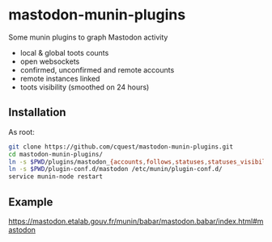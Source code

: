 # mastodon-munin-plugins
Some munin plugins to graph Mastodon activity

* local & global toots counts
* open websockets
* confirmed, unconfirmed and remote accounts
* remote instances linked
* toots visibility (smoothed on 24 hours)

## Installation

As root:
```bash
git clone https://github.com/cquest/mastodon-munin-plugins.git
cd mastodon-munin-plugins/
ln -s $PWD/plugins/mastodon_{accounts,follows,statuses,statuses_visibility_local,streams} /etc/munin/plugins/
ln -s $PWD/plugin-conf.d/mastodon /etc/munin/plugin-conf.d/
service munin-node restart
```

## Example

https://mastodon.etalab.gouv.fr/munin/babar/mastodon.babar/index.html#mastodon

